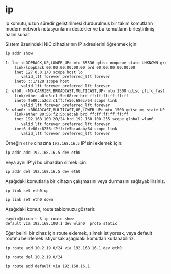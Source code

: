 # ip

ip komutu, uzun süredir geliştirilmesi durdurulmuş bir takım komutların modern network notasyonlarını destekler ve bu komutların birleştirilmiş halini sunar.

Sistem üzerindeki NIC cihazlarının IP adreslerini öğrenmek için:

```bash
ip addr show
```

```bash
1: lo: <LOOPBACK,UP,LOWER_UP> mtu 65536 qdisc noqueue state UNKNOWN group default 
    link/loopback 00:00:00:00:00:00 brd 00:00:00:00:00:00
    inet 127.0.0.1/8 scope host lo
       valid_lft forever preferred_lft forever
    inet6 ::1/128 scope host 
       valid_lft forever preferred_lft forever
2: eth0: <NO-CARRIER,BROADCAST,MULTICAST,UP> mtu 1500 qdisc pfifo_fast state DOWN group default qlen 1000
    link/ether a0:d3:c1:5e:68:ec brd ff:ff:ff:ff:ff:ff
    inet6 fe80::a2d3:c1ff:fe5e:68ec/64 scope link 
       valid_lft forever preferred_lft forever
3: wlan0: <BROADCAST,MULTICAST,UP,LOWER_UP> mtu 1500 qdisc mq state UP group default qlen 1000
    link/ether 80:56:f2:5b:ad:ab brd ff:ff:ff:ff:ff:ff
    inet 192.168.100.20/24 brd 192.168.100.255 scope global wlan0
       valid_lft forever preferred_lft forever
    inet6 fe80::8256:f2ff:fe5b:adab/64 scope link 
       valid_lft forever preferred_lft forever
```

Örneğin `eth0` cihazına `192.168.16.5` IP'sini eklemek için:

```bash
ip addr add 192.168.16.5 dev eth0
```

Veya aynı IP'yi bu cihazdan silmek için:

```bash
ip addr del 192.168.16.5 dev eth0
```

Aşağıdaki komutlarla bir cihazın çalışmasını veya durmasını sağlayabilirsiniz.

```bash
ip link set eth0 up
```

```bash
ip link set eth0 down
```

Aşağıdaki komut, route tablomuzu gösterir.

```bash
eaydin@dixon ~ $ ip route show
default via 192.168.100.1 dev wlan0  proto static
```

Eğer belirli bir cihaz için route eklemek, silmek istiyorsak, veya default route'u belirlemek istiyorsak aşağıdaki komutları kullanabiliriz.

```bash
ip route add 10.2.19.0/24 via 192.168.16.1 dev eth0
```

```bash
ip route del 10.2.19.0/24
```

```bash
ip route add default via 192.168.16.1
```
